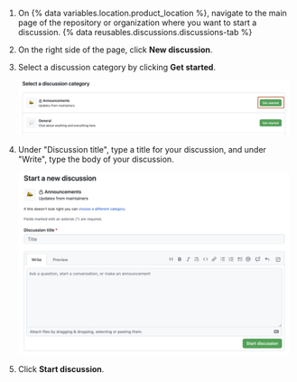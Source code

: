 1. On {% data variables.location.product_location %}, navigate to the main page of the repository or organization where you want to start a discussion.
{% data reusables.discussions.discussions-tab %}
1. On the right side of the page, click **New discussion**.
1. Select a discussion category by clicking **Get started**.

   ![Screenshot of the "Select a discussion category" page.  A button, labeled "Get started", is outlined in dark orange.](/assets/images/help/discussions/new-discussion-select-category-dropdown-menu.png)

1. Under "Discussion title", type a title for your discussion, and under "Write", type the body of your discussion.

   ![Screenshot of the text fields for the title and body for a new discussion.](/assets/images/help/discussions/new-discussion-title-and-body-fields.png)

1. Click **Start discussion**.
